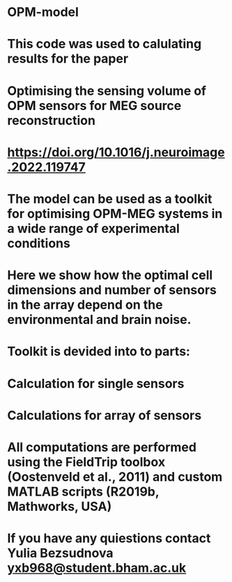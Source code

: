 # OPM-model
# This code was used to calulating results for the paper 
#
# Optimising the sensing volume of OPM sensors for MEG source reconstruction
# https://doi.org/10.1016/j.neuroimage.2022.119747
# 
# The model can be used as a toolkit for optimising OPM-MEG systems in a wide range of experimental conditions
# Here we show how the optimal cell dimensions and number of sensors in the array depend on the environmental and brain noise.

# Toolkit is devided into to parts: 
#   Calculation for single sensors
#   Calculations for array of sensors
#
#  All computations are performed using the FieldTrip toolbox (Oostenveld et al., 2011) and custom MATLAB scripts (R2019b, Mathworks, USA)
#
# If you have any quiestions contact Yulia Bezsudnova yxb968@student.bham.ac.uk
